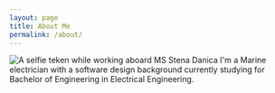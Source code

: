 ```yaml
---
layout: page
title: About Me
permalink: /about/
---
```


![A selfie teken while working aboard MS Stena Danica]({{site.baseurl}}/images/EL_IMG_3186.jpg)
I'm a Marine electrician with a software design background currently studying for Bachelor of Engineering in Electrical Engineering.

